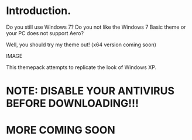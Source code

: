 # Introduction.

Do you still use Windows 7? Do you not like the Windows 7 Basic theme or your PC does not support Aero?

Well, you should try my theme out! (x64 version coming soon)

IMAGE

This themepack attempts to replicate the look of Windows XP.

# NOTE: DISABLE YOUR ANTIVIRUS BEFORE DOWNLOADING!!!

# MORE COMING SOON


 

